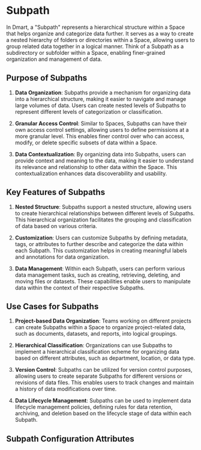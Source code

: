 # Subpath

In Dmart, a "Subpath" represents a hierarchical structure within a Space that helps organize and categorize data further. It serves as a way to create a nested hierarchy of folders or directories within a Space, allowing users to group related data together in a logical manner. Think of a Subpath as a subdirectory or subfolder within a Space, enabling finer-grained organization and management of data.

## Purpose of Subpaths

1. **Data Organization**: Subpaths provide a mechanism for organizing data into a hierarchical structure, making it easier to navigate and manage large volumes of data. Users can create nested levels of Subpaths to represent different levels of categorization or classification.

2. **Granular Access Control**: Similar to Spaces, Subpaths can have their own access control settings, allowing users to define permissions at a more granular level. This enables finer control over who can access, modify, or delete specific subsets of data within a Space.

3. **Data Contextualization**: By organizing data into Subpaths, users can provide context and meaning to the data, making it easier to understand its relevance and relationship to other data within the Space. This contextualization enhances data discoverability and usability.

## Key Features of Subpaths

1. **Nested Structure**: Subpaths support a nested structure, allowing users to create hierarchical relationships between different levels of Subpaths. This hierarchical organization facilitates the grouping and classification of data based on various criteria.

2. **Customization**: Users can customize Subpaths by defining metadata, tags, or attributes to further describe and categorize the data within each Subpath. This customization helps in creating meaningful labels and annotations for data organization.

3. **Data Management**: Within each Subpath, users can perform various data management tasks, such as creating, retrieving, deleting, and moving files or datasets. These capabilities enable users to manipulate data within the context of their respective Subpaths.

## Use Cases for Subpaths

1. **Project-based Data Organization**: Teams working on different projects can create Subpaths within a Space to organize project-related data, such as documents, datasets, and reports, into logical groupings.

2. **Hierarchical Classification**: Organizations can use Subpaths to implement a hierarchical classification scheme for organizing data based on different attributes, such as department, location, or data type.

3. **Version Control**: Subpaths can be utilized for version control purposes, allowing users to create separate Subpaths for different versions or revisions of data files. This enables users to track changes and maintain a history of data modifications over time.

4. **Data Lifecycle Management**: Subpaths can be used to implement data lifecycle management policies, defining rules for data retention, archiving, and deletion based on the lifecycle stage of data within each Subpath.


## Subpath Configuration Attributes

